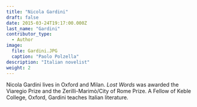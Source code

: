 ```yaml
---
title: "Nicola Gardini"
draft: false
date: 2015-03-24T19:17:00.000Z
last_name: "Gardini"
contributor_type:
  - Author
image:
  file: Gardini.JPG
  caption: "Paolo Polzella"
description: "Italian novelist"
weight: 2
---
```


Nicola Gardini lives in Oxford and Milan. _Lost Words_ was awarded the Viaregio Prize and the Zerilli-Marimò/City of Rome Prize. A Fellow of Keble College, Oxford, Gardini teaches Italian literature.

